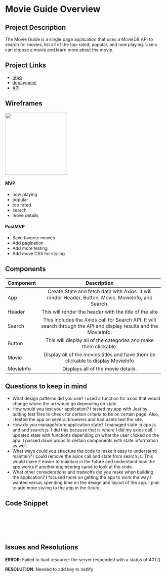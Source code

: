 # Movie Guide Overview


## Project Description

The Movie Guide is a single page application that uses a MovieDB API to search for movies, list all of the top-rated, popular, and now playing.  Users can choose a movie and learn more about the movie.  


## Project Links

- [repo](https://github.com/hrocco25/movies)
- [deployment](https://movie-guide.netlify.com/)
- [API](https://developers.themoviedb.org/3/search/search-movies)



## Wireframes

<img src="https://user-images.githubusercontent.com/49919405/71772381-6f7d9880-2f07-11ea-9d5f-458e0a8031ae.jpg" height='200' width='200'>


#### MVP
- now playing
- popular
- top rated
- search
- move details

#### PostMVP

- Save favorite movies 
- Add pagination 
- Add more testing
- Add move CSS for styling

## Components

| Component | Description | 
| --- | :---: |  
| App | Create State and fetch data with Axios.  It will render Header, Button, Movie, MovieInfo, and Search.  | 
| Header | This will render the header with the title of the site | 
| Search | This includes the Axios call for Search API.  It will search through the API and display results and the MovieInfo.| 
| Button | This will display all of the categories and make them clickable. | 
| Movie | Display all of the movies titles and have them be clickable to display MovieInfo | 
| MovieInfo | Displays all of the movie details.  | 

## Questions to keep in mind

- What design patterns did you use?
    I used a function for axios that would change where the url would go depending on state. 
- How would you test your application?
    I tested my app with Jest by adding test files to check for certain criteria to be on certain page.  Also, I tested the app on several browsers and had users test the site.  
- How do you manage/store application state?
    I managed state in app.js and and search.js.  I did this because that is where I did my axios call.  I updated state with functions depending on what the user clicked on the app. I passed down props to certain components with state information as well.    
- What ways could you structure the code to make it easy to understand maintain?
    I could remove the axios call and state from search.js.  This would make it easier to maintain in the future and understand how the app works if another engineering came to look at the code.
- What other considerations and tradeoffs did you make when building the application?
    I focused more on getting the app to work the way I wanted versus spending time on the design and layout of the app.  I plan to add more styling to the app in the future.   


## Code Snippet

```

	
```

```

	
```

## Issues and Resolutions


#### 
**ERROR**: Failed to load resource: the server responded with a status of 401 ()

**RESOLUTION**: Needed to add key to netlify 

